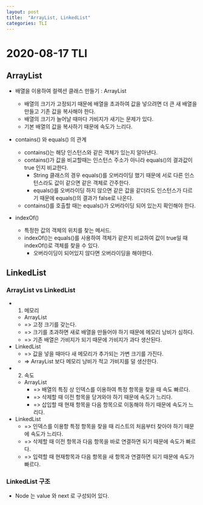 ```yaml
---
layout: post
title:  "ArrayList, LinkedList"
categories: TLI
---
```


# 2020-08-17 TLI

## ArrayList
- 배열을 이용하여 컬렉션 클래스 만들기 : ArrayList
    - 배열의 크기가 고정되기 때문에 배열을 초과하여 값을 넣으려면 더 큰 새 배열을 만들고 기존 값을 복사해야 한다.
    - 배열의 크기가 늘어날 때마다 가비지가 새기는 문제가 있다.
    - 기본 배열의 값을 복사하기 때문에 속도가 느리다.

- contains() 와 equals() 의 관계
    - contains()는 해당 인스턴스와 같은 객체가 있는지 알아낸다.
    - contains()가 값을 비교할때는 인스턴스 주소가 아니라 equals()의 결과값이 true 인지 비교한다.
        - String 클래스의 경우 equals()를 오버라이딩 했기 때문에 서로 다른 인스턴스라도 값이 같으면 같은 객체로 간주한다.
        - equals()를 오버라이딩 하지 않으면 같은 값을 같더라도 인스턴스가 다르기 때문에 equals()의 결과가 false로 나온다.
    - contains()를 호출할 때는  equals()가 오버라이딩 되어 있는지 확인해야 한다.

- indexOf()
    - 특정한 값의 객체의 위치를 찾는 메서드.
    - indexOf()는 equals()를 사용하여 객체가 같은지 비교하여 값이 true일 때 indexOf()로 객체를 찾을 수 있다.
        - 오버라이딩이 되어있지 않다면 오버라이딩을 해야한다.

## LinkedList

### ArrayList vs LinkedList
- 1) 메모리
    - ArrayList
    - => 고정 크기를 갖는다.
    - => 크기를 초과하면 새로 배열을 만들어야 하기 때문에 메모리 낭비가 심하다.
    - => 기존 배열은 가비지가 되기 때문에 가비지가 과다 생산된다.
- LinkedList
    - => 값을 넣을 때마다 새 메모리가 추가되는 가변 크기를 가진다.
    - => ArrayList 보다 메모리 낭비가 적고 가비지를 덜 생산한다.
- 2) 속도
    - ArrayList
        - => 배열의 특징 상 인덱스를 이용하여 특정 항목을 찾을 때 속도 빠르다.
        - => 삭제할 때 이전 항목을 당겨와야 하기 때문에 속도가 느리다.
        - => 삽입할 때 현재 항목을 다음 항목으로 이동해야 하기 때문에 속도가 느리다.
- LinkedList
    - => 인덱스를 이용항 특정 항목을 찾을 때 리스트의 처음부터 찾아야 하기 때문에 속도가 느리다.
    - => 삭제할 때 이전 항목과 다음 항목을 바로 연결하면 되기 때문에 속도가 빠르다.
    - => 입력할 때 현재항목과 다음 항목을 새 항목과 연결하면 되기 때문에 속도가 빠르다.

### LinkedList 구조
- Node 는 value 와 next 로 구성되어 있다.
